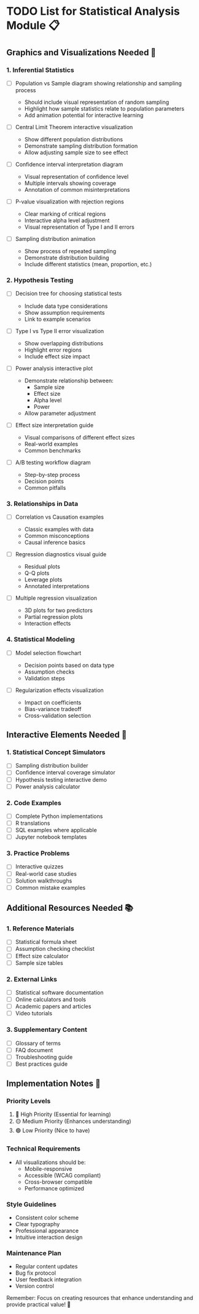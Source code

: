 # TODO List for Statistical Analysis Module 📋

## Graphics and Visualizations Needed 🎨

### 1. Inferential Statistics
- [ ] Population vs Sample diagram showing relationship and sampling process
  - Should include visual representation of random sampling
  - Highlight how sample statistics relate to population parameters
  - Add animation potential for interactive learning

- [ ] Central Limit Theorem interactive visualization
  - Show different population distributions
  - Demonstrate sampling distribution formation
  - Allow adjusting sample size to see effect

- [ ] Confidence interval interpretation diagram
  - Visual representation of confidence level
  - Multiple intervals showing coverage
  - Annotation of common misinterpretations

- [ ] P-value visualization with rejection regions
  - Clear marking of critical regions
  - Interactive alpha level adjustment
  - Visual representation of Type I and II errors

- [ ] Sampling distribution animation
  - Show process of repeated sampling
  - Demonstrate distribution building
  - Include different statistics (mean, proportion, etc.)

### 2. Hypothesis Testing
- [ ] Decision tree for choosing statistical tests
  - Include data type considerations
  - Show assumption requirements
  - Link to example scenarios

- [ ] Type I vs Type II error visualization
  - Show overlapping distributions
  - Highlight error regions
  - Include effect size impact

- [ ] Power analysis interactive plot
  - Demonstrate relationship between:
    * Sample size
    * Effect size
    * Alpha level
    * Power
  - Allow parameter adjustment

- [ ] Effect size interpretation guide
  - Visual comparisons of different effect sizes
  - Real-world examples
  - Common benchmarks

- [ ] A/B testing workflow diagram
  - Step-by-step process
  - Decision points
  - Common pitfalls

### 3. Relationships in Data
- [ ] Correlation vs Causation examples
  - Classic examples with data
  - Common misconceptions
  - Causal inference basics

- [ ] Regression diagnostics visual guide
  - Residual plots
  - Q-Q plots
  - Leverage plots
  - Annotated interpretations

- [ ] Multiple regression visualization
  - 3D plots for two predictors
  - Partial regression plots
  - Interaction effects

### 4. Statistical Modeling
- [ ] Model selection flowchart
  - Decision points based on data type
  - Assumption checks
  - Validation steps

- [ ] Regularization effects visualization
  - Impact on coefficients
  - Bias-variance tradeoff
  - Cross-validation selection

## Interactive Elements Needed 🔄

### 1. Statistical Concept Simulators
- [ ] Sampling distribution builder
- [ ] Confidence interval coverage simulator
- [ ] Hypothesis testing interactive demo
- [ ] Power analysis calculator

### 2. Code Examples
- [ ] Complete Python implementations
- [ ] R translations
- [ ] SQL examples where applicable
- [ ] Jupyter notebook templates

### 3. Practice Problems
- [ ] Interactive quizzes
- [ ] Real-world case studies
- [ ] Solution walkthroughs
- [ ] Common mistake examples

## Additional Resources Needed 📚

### 1. Reference Materials
- [ ] Statistical formula sheet
- [ ] Assumption checking checklist
- [ ] Effect size calculator
- [ ] Sample size tables

### 2. External Links
- [ ] Statistical software documentation
- [ ] Online calculators and tools
- [ ] Academic papers and articles
- [ ] Video tutorials

### 3. Supplementary Content
- [ ] Glossary of terms
- [ ] FAQ document
- [ ] Troubleshooting guide
- [ ] Best practices guide

## Implementation Notes 📝

### Priority Levels
1. 🔴 High Priority (Essential for learning)
2. 🟡 Medium Priority (Enhances understanding)
3. 🟢 Low Priority (Nice to have)

### Technical Requirements
- All visualizations should be:
  * Mobile-responsive
  * Accessible (WCAG compliant)
  * Cross-browser compatible
  * Performance optimized

### Style Guidelines
- Consistent color scheme
- Clear typography
- Professional appearance
- Intuitive interaction design

### Maintenance Plan
- Regular content updates
- Bug fix protocol
- User feedback integration
- Version control

Remember: Focus on creating resources that enhance understanding and provide practical value! 🎯
